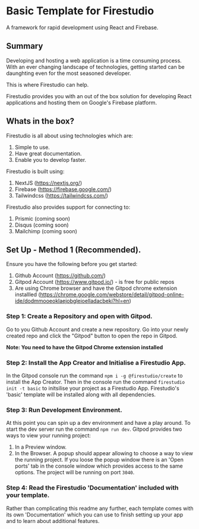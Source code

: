 # Basic Template for Firestudio

A framework for rapid development using React and Firebase.

## Summary

Developing and hosting a web application is a time consuming process.
With an ever changing landscape of technologies, getting started can be daunghting even for the most seasoned developer.

This is where Firestudio can help.

Firestudio provides you with an out of the box solution for developing React applications and hosting them on Google's Firebase platform.

## Whats in the box?

Firestudio is all about using technologies which are:
1) Simple to use.
2) Have great documentation.
3) Enable you to develop faster.

Firestudio is built using:
1) NextJS (https://nextjs.org/)
2) Firebase (https://firebase.google.com/)
4) Tailwindcss (https://tailwindcss.com/)

Firestudio also provides support for connecting to:
1) Prismic (coming soon)
2) Disqus (coming soon)
3) Mailchimp (coming soon)

## Set Up - Method 1 (Recommended).

Ensure you have the following before you get started:
1) Github Account (https://github.com/)
2) Gitpod Account (https://www.gitpod.io/) - is free for public repos
3) Are using Chrome browser and have the Gitpod chrome extension installled (https://chrome.google.com/webstore/detail/gitpod-online-ide/dodmmooeoklaejobgleioelladacbeki?hl=en)

### Step 1: Create a Repository and open with Gitpod.

Go to you Github Account and create a new repository.
Go into your newly created repo and click the "Gitpod" button to open the repo in Gitpod.

**Note: You need to have the Gitpod Chrome extension installed**

### Step 2: Install the App Creator and Initialise a Firestudio App.

In the Gitpod console run the command `npm i -g @firestudio/create` to install the App Creator.
Then in the console run the command `firestudio init -t basic` to initsilise your project as a Firestudio App.
Firestudio's 'basic' template will be installed along with all dependencies.

### Step 3: Run Development Environment.

At this point you can spin up a dev environment and have a play around.
To start the dev server run the command `npm run dev`.
Gitpod provides two ways to view your running project:
1) In a Preview window.
2) In the Browser.
A popup should appear allowing to choose a way to view the running project.
If you loose the popup window there is an 'Open ports' tab in the console window which provides access to the same options. The project will be running on port `3040`.

### Step 4: Read the Firestudio 'Documentation' included with your template.

Rather than complicating this readme any further, each template comes with its own 'Documentation' which you can use to finish setting up your app and to learn about additional features.
